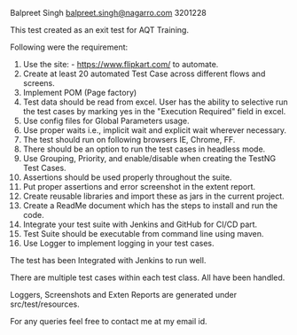 Balpreet Singh
balpreet.singh@nagarro.com
3201228

This test created as an exit test for AQT Training.

Following were the requirement:

1.	Use the site: - https://www.flipkart.com/ to automate.
2.	Create at least 20 automated Test Case across different flows and screens.
3.	Implement POM (Page factory)
4.	Test data should be read from excel. User has the ability to selective run the test cases by marking yes in the "Execution Required" field in excel.
5.	Use config files for Global Parameters usage.
6.	Use proper waits i.e., implicit wait and explicit wait wherever necessary.
7.	The test should run on following browsers IE, Chrome, FF.
8.	There should be an option to run the test cases in headless mode.
9.	Use Grouping, Priority, and enable/disable when creating the TestNG Test Cases.
10.	Assertions should be used properly throughout the suite.
11.	Put proper assertions and error screenshot in the extent report.
12.	Create reusable libraries and import these as jars in the current project.
13.	Create a ReadMe document which has the steps to install and run the code.
14.	Integrate your test suite with Jenkins and GitHub for CI/CD part.
15.	Test Suite should be executable from command line using maven.
16.	Use Logger to implement logging in your test cases.

The test has been Integrated with Jenkins to run well. 

There are multiple test cases within each test class. All have been handled.

Loggers, Screenshots and Exten Reports are generated under src/test/resources.

For any queries feel free to contact me at my email id.